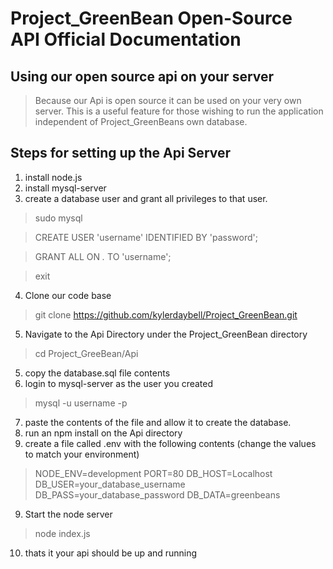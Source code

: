 # Project_GreenBean Open-Source API Official Documentation #
## Using our open source api on your server ##
> Because our Api is open source it can be used on your very own server. This is a useful feature for those wishing to run the application independent of Project_GreenBeans own database.

## Steps for setting up the Api Server ##
1. install node.js
2. install mysql-server
3. create a database user and grant all privileges to that user. 
> sudo mysql

> CREATE USER 'username' IDENTIFIED BY 'password';

> GRANT ALL ON *.* TO 'username';

> exit

4. Clone our code base
>git clone https://github.com/kylerdaybell/Project_GreenBean.git
5. Navigate to the Api Directory under the Project_GreenBean directory 

> cd Project_GreeBean/Api

5. copy the database.sql file contents
6. login to mysql-server as the user you created

>mysql -u username -p

7. paste the contents of the file and allow it to create the database.
8. run an npm install on the Api directory
9. create a file called .env with the following contents (change the values to match your environment)
>NODE_ENV=development
PORT=80
DB_HOST=Localhost
DB_USER=your_database_username
DB_PASS=your_database_password
DB_DATA=greenbeans

9. Start the node server 
> node index.js
10. thats it your api should be up and running



